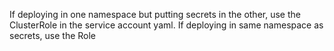 If deploying in one namespace but putting secrets in the other,
use the ClusterRole in the service account yaml.  If deploying in same
namespace as secrets, use the Role
